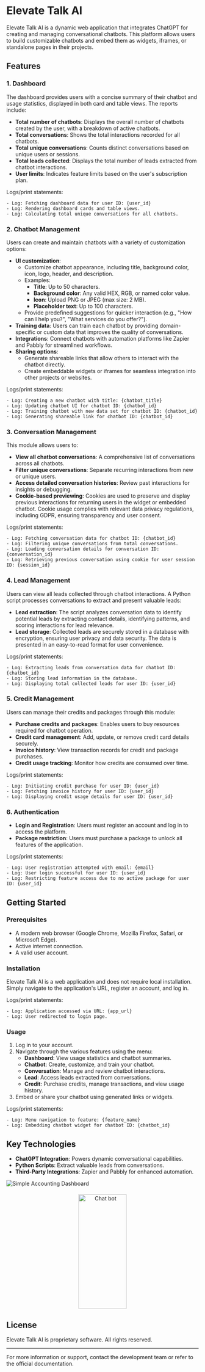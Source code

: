 # Elevate Talk AI

Elevate Talk AI is a dynamic web application that integrates ChatGPT for creating and managing conversational chatbots. This platform allows users to build customizable chatbots and embed them as widgets, iframes, or standalone pages in their projects.

## Features

### 1. Dashboard
The dashboard provides users with a concise summary of their chatbot and usage statistics, displayed in both card and table views. The reports include:
- **Total number of chatbots**: Displays the overall number of chatbots created by the user, with a breakdown of active chatbots.
- **Total conversations**: Shows the total interactions recorded for all chatbots.
- **Total unique conversations**: Counts distinct conversations based on unique users or sessions.
- **Total leads collected**: Displays the total number of leads extracted from chatbot interactions.
- **User limits**: Indicates feature limits based on the user's subscription plan.

Logs/print statements:
```plaintext
- Log: Fetching dashboard data for user ID: {user_id}
- Log: Rendering dashboard cards and table views.
- Log: Calculating total unique conversations for all chatbots.
```

### 2. Chatbot Management
Users can create and maintain chatbots with a variety of customization options:
- **UI customization**:
  - Customize chatbot appearance, including title, background color, icon, logo, header, and description. 
  - Examples:
    - **Title**: Up to 50 characters.
    - **Background color**: Any valid HEX, RGB, or named color value.
    - **Icon**: Upload PNG or JPEG (max size: 2 MB).
    - **Placeholder text**: Up to 100 characters.
  - Provide predefined suggestions for quicker interaction (e.g., "How can I help you?", "What services do you offer?").
- **Training data**: Users can train each chatbot by providing domain-specific or custom data that improves the quality of conversations.
- **Integrations**: Connect chatbots with automation platforms like Zapier and Pabbly for streamlined workflows.
- **Sharing options**:
  - Generate shareable links that allow others to interact with the chatbot directly.
  - Create embeddable widgets or iframes for seamless integration into other projects or websites.

Logs/print statements:
```plaintext
- Log: Creating a new chatbot with title: {chatbot_title}
- Log: Updating chatbot UI for chatbot ID: {chatbot_id}
- Log: Training chatbot with new data set for chatbot ID: {chatbot_id}
- Log: Generating shareable link for chatbot ID: {chatbot_id}
```

### 3. Conversation Management
This module allows users to:
- **View all chatbot conversations**: A comprehensive list of conversations across all chatbots.
- **Filter unique conversations**: Separate recurring interactions from new or unique users.
- **Access detailed conversation histories**: Review past interactions for insights or debugging.
- **Cookie-based previewing**: Cookies are used to preserve and display previous interactions for returning users in the widget or embedded chatbot. Cookie usage complies with relevant data privacy regulations, including GDPR, ensuring transparency and user consent.

Logs/print statements:
```plaintext
- Log: Fetching conversation data for chatbot ID: {chatbot_id}
- Log: Filtering unique conversations from total conversations.
- Log: Loading conversation details for conversation ID: {conversation_id}
- Log: Retrieving previous conversation using cookie for user session ID: {session_id}
```

### 4. Lead Management
Users can view all leads collected through chatbot interactions. A Python script processes conversations to extract and present valuable leads:
- **Lead extraction**: The script analyzes conversation data to identify potential leads by extracting contact details, identifying patterns, and scoring interactions for lead relevance.
- **Lead storage**: Collected leads are securely stored in a database with encryption, ensuring user privacy and data security. The data is presented in an easy-to-read format for user convenience.

Logs/print statements:
```plaintext
- Log: Extracting leads from conversation data for chatbot ID: {chatbot_id}
- Log: Storing lead information in the database.
- Log: Displaying total collected leads for user ID: {user_id}
```

### 5. Credit Management
Users can manage their credits and packages through this module:
- **Purchase credits and packages**: Enables users to buy resources required for chatbot operation.
- **Credit card management**: Add, update, or remove credit card details securely.
- **Invoice history**: View transaction records for credit and package purchases.
- **Credit usage tracking**: Monitor how credits are consumed over time.

Logs/print statements:
```plaintext
- Log: Initiating credit purchase for user ID: {user_id}
- Log: Fetching invoice history for user ID: {user_id}
- Log: Displaying credit usage details for user ID: {user_id}
```

### 6. Authentication
- **Login and Registration**: Users must register an account and log in to access the platform.
- **Package restriction**: Users must purchase a package to unlock all features of the application.

Logs/print statements:
```plaintext
- Log: User registration attempted with email: {email}
- Log: User login successful for user ID: {user_id}
- Log: Restricting feature access due to no active package for user ID: {user_id}
```

## Getting Started

### Prerequisites
- A modern web browser (Google Chrome, Mozilla Firefox, Safari, or Microsoft Edge).
- Active internet connection.
- A valid user account.

### Installation
Elevate Talk AI is a web application and does not require local installation. Simply navigate to the application's URL, register an account, and log in.

Logs/print statements:
```plaintext
- Log: Application accessed via URL: {app_url}
- Log: User redirected to login page.
```

### Usage
1. Log in to your account.
2. Navigate through the various features using the menu:
   - **Dashboard**: View usage statistics and chatbot summaries.
   - **Chatbot**: Create, customize, and train your chatbot.
   - **Conversation**: Manage and review chatbot interactions.
   - **Lead**: Access leads extracted from conversations.
   - **Credit**: Purchase credits, manage transactions, and view usage history.
3. Embed or share your chatbot using generated links or widgets.

Logs/print statements:
```plaintext
- Log: Menu navigation to feature: {feature_name}
- Log: Embedding chatbot widget for chatbot ID: {chatbot_id}
```

## Key Technologies
- **ChatGPT Integration**: Powers dynamic conversational capabilities.
- **Python Scripts**: Extract valuable leads from conversations.
- **Third-Party Integrations**: Zapier and Pabbly for enhanced automation.

![Simple Accounting Dashboard](https://softwareelevate.com/svg/projects/chatbot/1.jpeg)

<div style="text-align: center; margin-top: 20px;">
  <img src="https://softwareelevate.com/svg/projects/chatbot/2.png" alt="Chat bot" style="width: 50%; height: 300px;">
</div>

## License
Elevate Talk AI is proprietary software. All rights reserved.

---

For more information or support, contact the development team or refer to the official documentation.
